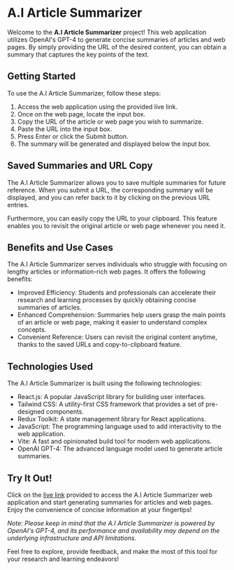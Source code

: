 # A.I Article Summarizer

Welcome to the **A.I Article Summarizer** project! This web application utilizes OpenAI's GPT-4 to generate concise summaries of articles and web pages. By simply providing the URL of the desired content, you can obtain a summary that captures the key points of the text.

## Getting Started

To use the A.I Article Summarizer, follow these steps:

1. Access the web application using the provided live link.
2. Once on the web page, locate the input box.
3. Copy the URL of the article or web page you wish to summarize.
4. Paste the URL into the input box.
5. Press Enter or click the Submit button.
6. The summary will be generated and displayed below the input box.

## Saved Summaries and URL Copy

The A.I Article Summarizer allows you to save multiple summaries for future reference. When you submit a URL, the corresponding summary will be displayed, and you can refer back to it by clicking on the previous URL entries.

Furthermore, you can easily copy the URL to your clipboard. This feature enables you to revisit the original article or web page whenever you need it.

## Benefits and Use Cases

The A.I Article Summarizer serves individuals who struggle with focusing on lengthy articles or information-rich web pages. It offers the following benefits:

- Improved Efficiency: Students and professionals can accelerate their research and learning processes by quickly obtaining concise summaries of articles.
- Enhanced Comprehension: Summaries help users grasp the main points of an article or web page, making it easier to understand complex concepts.
- Convenient Reference: Users can revisit the original content anytime, thanks to the saved URLs and copy-to-clipboard feature.

## Technologies Used

The A.I Article Summarizer is built using the following technologies:

- React.js: A popular JavaScript library for building user interfaces.
- Tailwind CSS: A utility-first CSS framework that provides a set of pre-designed components.
- Redux Toolkit: A state management library for React applications.
- JavaScript: The programming language used to add interactivity to the web application.
- Vite: A fast and opinionated build tool for modern web applications.
- OpenAI GPT-4: The advanced language model used to generate article summaries.

## Try It Out!

Click on the [live link](https://aisumm.netlify.app/) provided to access the A.I Article Summarizer web application and start generating summaries for articles and web pages. Enjoy the convenience of concise information at your fingertips!

*Note: Please keep in mind that the A.I Article Summarizer is powered by OpenAI's GPT-4, and its performance and availability may depend on the underlying infrastructure and API limitations.*

Feel free to explore, provide feedback, and make the most of this tool for your research and learning endeavors!
